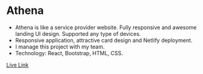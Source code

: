 # Athena 
* Athena is like a service provider website. Fully responsive and awesome landing UI design. 
Supported any type of devices. 
* Responsive application, attractive card design and Netlify deployment. 
* I manage this project with my team. 
* Technology: React, Bootstrap, HTML, CSS. 

[Live Link](https://github.com/masud309060/Athena/blob/main/src/images/Illustration/Group%2086.png) 
